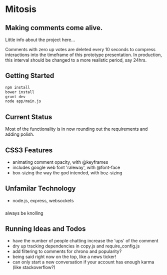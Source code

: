 # Mitosis
## Making comments come alive.

Little info about the project here...

Comments with zero up votes are deleted every 10 seconds to compress interactions into the timeframe of this prototype presentation. In production, this interval should be changed to a more realistic period, say 24hrs.

## Getting Started
```bash
npm install
bower install
grunt dev
node app/main.js
```

## Current Status
Most of the functionality is in now rounding out the requirements and adding polish.

## CSS3 Features
- animating comment opacity, with @keyframes
- includes google web font 'raleway', with @font-face
- box-sizing the way the god intended, with boz-sizing

## Unfamilar Technology
- node.js, express, websockets

###
always be knolling

## Running Ideas and Todos
- have the number of people chatting increase the 'ups' of the comment
- dry up tracking dependencies in copy.js and require_config.js
- add filtering to comments for chrono and popularity?
- being said right now on the top, like a news ticker!
- can only start a new conversation if your account has enough karma (like stackoverflow?)
